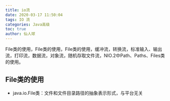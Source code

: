 ```yaml
---
title: io流
date: 2020-03-17 11:50:04
tags: IO 流
categories: Java高级
toc: true
author: 仙人球
---
```


File类的使用，File类的使用，File类的使用，缓冲流，转换流，标准输入、输出流，打印流，数据流，对象流，随机存取文件流，NIO.2中Path、Paths、Files类的使用。

<!-- more -->

## File类的使用

* java.io.File类：文件和文件目录路径的抽象表示形式，与平台无关